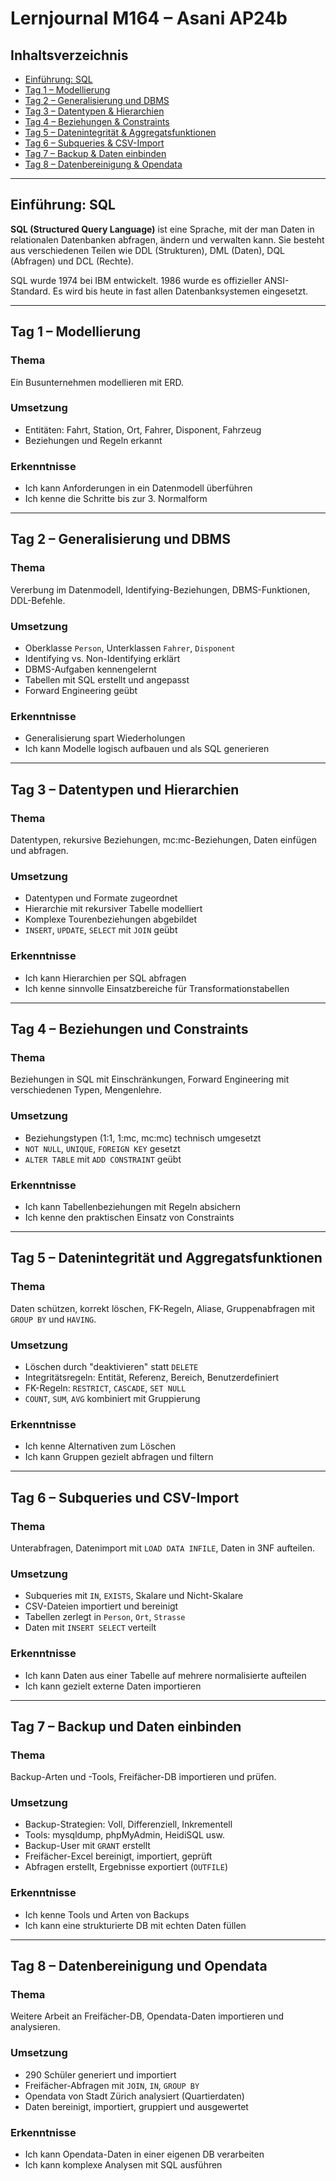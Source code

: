 # Lernjournal M164 – Asani AP24b

## Inhaltsverzeichnis

- [Einführung: SQL](#einführung-sql)
- [Tag 1 – Modellierung](#tag-1--modellierung)
- [Tag 2 – Generalisierung und DBMS](#tag-2--generalisierung-und-dbms)
- [Tag 3 – Datentypen & Hierarchien](#tag-3--datentypen--hierarchien)
- [Tag 4 – Beziehungen & Constraints](#tag-4--beziehungen--constraints)
- [Tag 5 – Datenintegrität & Aggregatsfunktionen](#tag-5--datenintegrität--aggregatsfunktionen)
- [Tag 6 – Subqueries & CSV-Import](#tag-6--subqueries--csv-import)
- [Tag 7 – Backup & Daten einbinden](#tag-7--backup--daten-einbinden)
- [Tag 8 – Datenbereinigung & Opendata](#tag-8--datenbereinigung--opendata)

---

## Einführung: SQL

**SQL (Structured Query Language)** ist eine Sprache, mit der man Daten in relationalen Datenbanken abfragen, ändern und verwalten kann. Sie besteht aus verschiedenen Teilen wie DDL (Strukturen), DML (Daten), DQL (Abfragen) und DCL (Rechte).

SQL wurde 1974 bei IBM entwickelt. 1986 wurde es offizieller ANSI-Standard. Es wird bis heute in fast allen Datenbanksystemen eingesetzt.

---

## Tag 1 – Modellierung

### Thema
Ein Busunternehmen modellieren mit ERD.

### Umsetzung
- Entitäten: Fahrt, Station, Ort, Fahrer, Disponent, Fahrzeug
- Beziehungen und Regeln erkannt

### Erkenntnisse
- Ich kann Anforderungen in ein Datenmodell überführen  
- Ich kenne die Schritte bis zur 3. Normalform

---

## Tag 2 – Generalisierung und DBMS

### Thema
Vererbung im Datenmodell, Identifying-Beziehungen, DBMS-Funktionen, DDL-Befehle.

### Umsetzung
- Oberklasse `Person`, Unterklassen `Fahrer`, `Disponent`
- Identifying vs. Non-Identifying erklärt
- DBMS-Aufgaben kennengelernt
- Tabellen mit SQL erstellt und angepasst
- Forward Engineering geübt

### Erkenntnisse
- Generalisierung spart Wiederholungen  
- Ich kann Modelle logisch aufbauen und als SQL generieren

---

## Tag 3 – Datentypen und Hierarchien

### Thema
Datentypen, rekursive Beziehungen, mc:mc-Beziehungen, Daten einfügen und abfragen.

### Umsetzung
- Datentypen und Formate zugeordnet
- Hierarchie mit rekursiver Tabelle modelliert
- Komplexe Tourenbeziehungen abgebildet
- `INSERT`, `UPDATE`, `SELECT` mit `JOIN` geübt

### Erkenntnisse
- Ich kann Hierarchien per SQL abfragen  
- Ich kenne sinnvolle Einsatzbereiche für Transformationstabellen

---

## Tag 4 – Beziehungen und Constraints

### Thema
Beziehungen in SQL mit Einschränkungen, Forward Engineering mit verschiedenen Typen, Mengenlehre.

### Umsetzung
- Beziehungstypen (1:1, 1:mc, mc:mc) technisch umgesetzt
- `NOT NULL`, `UNIQUE`, `FOREIGN KEY` gesetzt
- `ALTER TABLE` mit `ADD CONSTRAINT` geübt

### Erkenntnisse
- Ich kann Tabellenbeziehungen mit Regeln absichern  
- Ich kenne den praktischen Einsatz von Constraints

---

## Tag 5 – Datenintegrität und Aggregatsfunktionen

### Thema
Daten schützen, korrekt löschen, FK-Regeln, Aliase, Gruppenabfragen mit `GROUP BY` und `HAVING`.

### Umsetzung
- Löschen durch "deaktivieren" statt `DELETE`
- Integritätsregeln: Entität, Referenz, Bereich, Benutzerdefiniert
- FK-Regeln: `RESTRICT`, `CASCADE`, `SET NULL`
- `COUNT`, `SUM`, `AVG` kombiniert mit Gruppierung

### Erkenntnisse
- Ich kenne Alternativen zum Löschen  
- Ich kann Gruppen gezielt abfragen und filtern

---

## Tag 6 – Subqueries und CSV-Import

### Thema
Unterabfragen, Datenimport mit `LOAD DATA INFILE`, Daten in 3NF aufteilen.

### Umsetzung
- Subqueries mit `IN`, `EXISTS`, Skalare und Nicht-Skalare
- CSV-Dateien importiert und bereinigt
- Tabellen zerlegt in `Person`, `Ort`, `Strasse`
- Daten mit `INSERT SELECT` verteilt

### Erkenntnisse
- Ich kann Daten aus einer Tabelle auf mehrere normalisierte aufteilen  
- Ich kann gezielt externe Daten importieren

---

## Tag 7 – Backup und Daten einbinden

### Thema
Backup-Arten und -Tools, Freifächer-DB importieren und prüfen.

### Umsetzung
- Backup-Strategien: Voll, Differenziell, Inkrementell
- Tools: mysqldump, phpMyAdmin, HeidiSQL usw.
- Backup-User mit `GRANT` erstellt
- Freifächer-Excel bereinigt, importiert, geprüft
- Abfragen erstellt, Ergebnisse exportiert (`OUTFILE`)

### Erkenntnisse
- Ich kenne Tools und Arten von Backups  
- Ich kann eine strukturierte DB mit echten Daten füllen

---

## Tag 8 – Datenbereinigung und Opendata

### Thema
Weitere Arbeit an Freifächer-DB, Opendata-Daten importieren und analysieren.

### Umsetzung
- 290 Schüler generiert und importiert
- Freifächer-Abfragen mit `JOIN`, `IN`, `GROUP BY`
- Opendata von Stadt Zürich analysiert (Quartierdaten)
- Daten bereinigt, importiert, gruppiert und ausgewertet

### Erkenntnisse
- Ich kann Opendata-Daten in einer eigenen DB verarbeiten  
- Ich kann komplexe Analysen mit SQL ausführen
